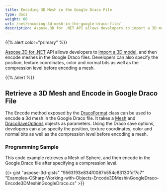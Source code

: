 ```yaml
---
title: Encoding 3D Mesh in the Google Draco File
type: docs
weight: 60
url: /net/encoding-3d-mesh-in-the-google-draco-file/
description: Aspose.3D for .NET API allows developers to import a 3D model, and then encode meshes in the Google Draco files. Developers can also specify the position, texture coordinates, color and normal bits as well as the compression level before encoding a mesh.
---
```


{{% alert color="primary" %}}

[Aspose.3D for .NET](https://products.aspose.com/3d/net/) API allows developers to [import a 3D model](/3d/net/create-and-read-an-existing-3d-scene/#createandreadanexisting3dscene-readinga3dscene), and then encode meshes in the Google Draco files. Developers can also specify the position, texture coordinates, color and normal bits as well as the compression level before encoding a mesh.

{{% /alert %}}
## **Retrieve a 3D Mesh and Encode in Google Draco File**
The Encode method exposed by the [DracoFormat](https://reference.aspose.com/net/3d/aspose.threed.formats/dracoformat) class can be used to encode a 3d mesh in the Google Draco file. It takes a [Mesh](https://reference.aspose.com/net/3d/aspose.threed.entities/mesh) and [DracoSaveOptions](https://reference.aspose.com/net/3d/aspose.threed.formats.draco/dracosaveoptions) objects as parameters. Using the Draco save options, developers can also specify the position, texture coordinates, color and normal bits as well as the compression level before encoding a mesh.
### **Programming Sample**
This code example retrieves a Mesh of Sphere, and then encode in the Google Draco file after specifying a compression level.

{{< gist "aspose-3d-gists" "9563193e834f0087b554c83130fcf7c7" "Examples-CSharp-Working-with-Objects-Encode3DMeshinGoogleDraco-Encode3DMeshinGoogleDraco.cs" >}}
